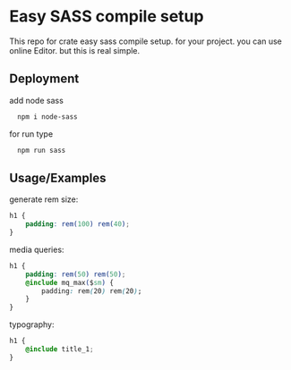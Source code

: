 # Easy SASS compile setup

This repo for crate easy sass compile setup. for your project. you can use online Editor. but this is real simple.

## Deployment

add node sass

```bash
  npm i node-sass
```

for run type

```bash
  npm run sass
```

## Usage/Examples

generate rem size:

```css
h1 {
    padding: rem(100) rem(40);
}
```

media queries:

```css
h1 {
    padding: rem(50) rem(50);
    @include mq_max($sm) {
        padding: rem(20) rem(20);
    }
}
```

typography:

```css
h1 {
    @include title_1;
}
```
